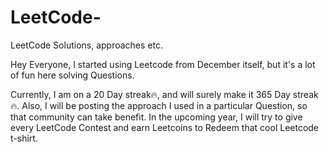 # LeetCode-
LeetCode Solutions, approaches etc.


Hey Everyone, I started using Leetcode from December itself, but it's a lot of fun here solving Questions.

Currently, I am on a 20 Day streak🔥, and will surely make it 365 Day streak 🔥. Also, I will be posting the approach I used in a particular Question, so that community can take benefit. In the upcoming year, I will try to give every LeetCode Contest and earn Leetcoins to Redeem that cool Leetcode t-shirt.
